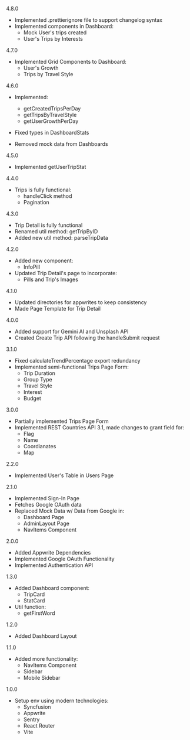 4.8.0
- Implemented .prettierignore file to support changelog syntax
- Implemented components in Dashboard:
  - Mock User's trips created
  - User's Trips by Interests

4.7.0
- Implemented Grid Components to Dashboard:
  - User's Growth
  - Trips by Travel Style

4.6.0
- Implemented:
  - getCreatedTripsPerDay
  - getTripsByTravelStyle
  - getUserGrowthPerDay

- Fixed types in DashboardStats
- Removed mock data from Dashboards

4.5.0
- Implemented getUserTripStat

4.4.0
- Trips is fully functional:
  - handleClick method
  - Pagination

4.3.0
- Trip Detail is fully functional
- Renamed util method: getTripByID
- Added new util method: parseTripData

4.2.0
- Added new component:
  - InfoPill
- Updated Trip Detail's page to incorporate:
  - Pills and Trip's Images

4.1.0
- Updated directories for appwrites to keep consistency
- Made Page Template for Trip Detail

4.0.0
- Added support for Gemini AI and Unsplash API
- Created Create Trip API following the handleSubmit request

3.1.0
- Fixed calculateTrendPercentage export redundancy
- Implemented semi-functional Trips Page Form:
  - Trip Duration
  - Group Type
  - Travel Style
  - Interest
  - Budget

3.0.0
- Partially implemented Trips Page Form
- Implemented REST Countries API 3.1, made changes to grant field for:
  - Flag
  - Name
  - Coordianates
  - Map

2.2.0
- Implemented User's Table in Users Page

2.1.0
- Implemented Sign-In Page
- Fetches Google OAuth data
- Replaced Mock Data w/ Data from Google in:
  - Dashboard Page
  - AdminLayout Page
  - NavItems Component

2.0.0
- Added Appwrite Dependencies
- Implemented Google OAuth Functionality
- Implemented Authentication API

1.3.0
- Added Dashboard component:
  - TripCard
  - StatCard
- Util function:
  - getFirstWord

1.2.0
- Added Dashboard Layout

1.1.0
- Added more functionality:
  - NavItems Component
  - Sidebar
  - Mobile Sidebar

1.0.0
- Setup env using modern technologies:
  - Syncfusion
  - Appwrite
  - Sentry
  - React Router
  - Vite
